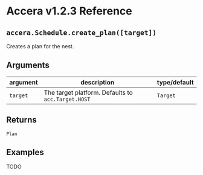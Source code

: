 [//]: # (Project: Accera)
[//]: # (Version: v1.2.3)

# Accera v1.2.3 Reference

## `accera.Schedule.create_plan([target])`
Creates a plan for the nest.

## Arguments

argument | description | type/default
--- | --- | ---
`target` | The target platform. Defaults to `acc.Target.HOST` | `Target`

## Returns
`Plan`

## Examples
TODO


<div style="page-break-after: always;"></div>
